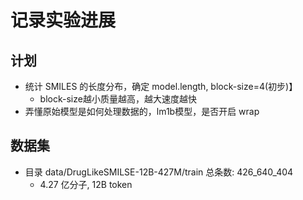 # 记录实验进展

## 计划
- 统计 SMILES 的长度分布，确定 model.length, block-size=4(初步)】
  - block-size越小质量越高，越大速度越快 
- 弄懂原始模型是如何处理数据的，lm1b模型，是否开启 wrap


## 数据集
- 目录 data/DrugLikeSMILSE-12B-427M/train 总条数: 426_640_404
  - 4.27 亿分子, 12B token